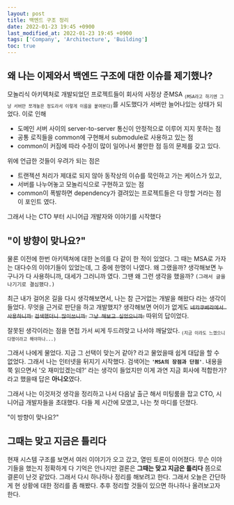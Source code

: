 ```yaml
---
layout: post
title: 백엔드 구조 정리
date: 2022-01-23 19:45 +0900
last_modified_at: 2022-01-23 19:45 +0900
tags: ['Company', 'Architecture', 'Building']
toc: true
---
```

## 왜 나는 이제와서 백엔드 구조에 대한 이슈를 제기했나?
모놀리식 아키텍처로 개발되었던 프로젝트들이 회사의 사정상 준MSA <sub>`(MSA라고 하기엔 그냥 서버만 쪼개놓은 정도라서 이렇게 이름을 붙여본다)`</sub>를 시도했다가 서버만 늘어나있는 상태가 되었다. 이로 인해 
- 도메인 서버 사이의 server-to-server 통신이 안정적으로 이루어 지지 못하는 점
- 공통 로직들을 common에 구현해서 submodule로 사용하고 있는 점
- common이 커짐에 따라 수정이 많이 일어나서 불안한 점
등의 문제를 갖고 있다.

위에 언급한 것들이 우려가 되는 점은
- 트랜젝션 처리가 제대로 되지 않아 동작상의 이슈를 묵인하고 가는 케이스가 있고,
- 서버를 나누어놓고 모놀리식으로 구현하고 있는 점
- common이 폭발하면 dependency가 결려있는 프로젝트들은 다 망할 거라는 점
이 포인트 였다.

그래서 나는 CTO 부터 시니어급 개발자와 이야기를 시작했다

## "이 방향이 맞나요?"
물론 이전에 한번 아키텍쳐에 대한 논의를 다 같이 한 적이 있었다. 그 때는 MSA로 가자는 대다수의 이야기들이 있었는데, 그 중에 한명이 나였다. 왜 그랬을까? 생각해보면 누구나가 다 사용하니까, 대세가 그러니까 였다. 그땐 왜 그런 생각을 했을까? `(그래서 글을 나기기로 결심했다.)`

최근 내가 걸어온 길을 다시 생각해보면서, 나는 참 근거없는 개발을 해왔다 라는 생각이 들었다. 무엇을 근거로 판단을 하고 개발했지? 생각해보면 어이가 없게도 <del>`네카쿠베라에서 사용하니까`.</del> <del>`검색했더니 많이쓰니까`.</del> <del>`그냥 해보고 싶었으니까`.</del> 따위의 답이었다.

잘못된 생각이라는 점을 면접 가서 씨게 두드려맞고 나서야 깨달았다.  <sub>`(지금 이라도 느꼈으니 다행이라고 해야하나...)`</sub>

그래서 나에게 물었다. 지금 그 선택이 맞는거 같아? 라고 물었을때 쉽게 대답을 할 수 없었다. 그래서 나는 인터넷을 뒤지기 시작했다. 검색어는 <strong>`'MSA의 장점과 단점'`</strong>. 내용을 쭉 읽으면서 '오 재미있겠는데?' 라는 생각이 들었지만 이게 과연 지금 회사에 적합한가? 라고 했을때 답은 <strong>아니오</strong>였다.

그래서 나는 이것저것 생각을 정리하고 나서 다음날 출근 해서 미팅룸을 잡고 CTO, 시니어급 개발자들을 초대했다. 다들 제 시간에 모였고, 나는 첫 마디를 던졌다.

"이 방향이 맞나요?"

## 그때는 맞고 지금은 틀리다
현재 시스템 구조를 보면서 여러 이야기가 오고 갔고, 열띤 토론이 이어졌다. 무슨 이야기들을 했는지 정확하게 다 기억은 안나지만 결론은 <strong>그때는 맞고 지금은 틀리다</strong> 쯤으로 결론이 난것 같았다.
그래서 다시 하나하나 정리를 해보려고 한다. 그래서 오늘은 간단하게 현 상황에 대한 정리를 좀 해봤다. 추후 정리할 것들이 있으면 하나하나 올려보고자 한다.
